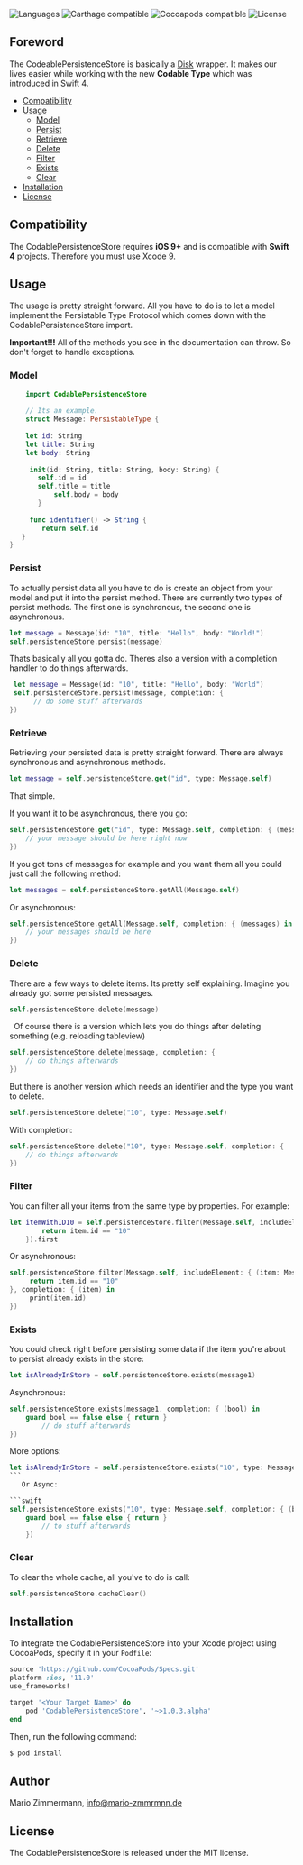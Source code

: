 
![Languages](https://img.shields.io/badge/languages-Swift%204.0-orange.svg)
![Carthage compatible](https://img.shields.io/badge/Carthage-compatible-red.svg?style=flat)
![Cocoapods compatible](https://img.shields.io/badge/Cocoapods-compatible-green.svg)
![License](https://img.shields.io/badge/license-MIT-blue.svg)

## Foreword 
The CodeablePersistenceStore is basically a [Disk](https://github.com/saoudrizwan/Disk) wrapper. It makes our lives easier while working with the new **Codable Type**  which was introduced in Swift 4.

- [Compatibility](##compatibility)
- [Usage](##usage)
	- [Model](#model)
	- [Persist](#persist)
	- [Retrieve](#retrieve)
	- [Delete](#delete)
	- [Filter](#filter)
	- [Exists](#exists)
	- [Clear](#clear)
- [Installation](#installation)
- [License](#license)

## Compatibility

The CodablePersistenceStore requires **iOS 9+** and is compatible with **Swift 4** projects. Therefore you must use Xcode 9.

## Usage

The usage is pretty straight forward. All you have to do is to let a model implement the Persistable Type Protocol which comes down with the CodablePersistenceStore import.

**Important!!!**
All of the methods you see in the documentation can throw. So don't forget to handle exceptions.

### Model

```swift
    import CodablePersistenceStore
    
	// Its an example.
    struct Message: PersistableType {
    
    let id: String
    let title: String
    let body: String
	
     init(id: String, title: String, body: String) {
	   self.id = id
	   self.title = title
           self.body = body
       }
    
     func identifier() -> String {
        return self.id
   }
}
```

### Persist

To actually persist data all you have to do is create an object from your model and put it into the persist method. There are currently two types of persist methods. The first one is synchronous, the second one is asynchronous.

```swift
let message = Message(id: "10", title: "Hello", body: "World!")
self.persistenceStore.persist(message)
```
 
 Thats basically all you gotta do. Theres also a version with a completion handler to do things afterwards.

```swift
 let message = Message(id: "10", title: "Hello", body: "World")
 self.persistenceStore.persist(message, completion: { 
      // do some stuff afterwards
})
```

### Retrieve
Retrieving your persisted data is pretty straight forward. There are always synchronous and asynchronous methods.

```swift
let message = self.persistenceStore.get("id", type: Message.self)

```

That simple.

If you want it to be asynchronous, there you go:

```swift
self.persistenceStore.get("id", type: Message.self, completion: { (message) in 
	// your message should be here right now
})

```


If you got tons of messages for example and you want them all you could just call the following method:

```swift
let messages = self.persistenceStore.getAll(Message.self)
```
	
Or asynchronous:

```swift
self.persistenceStore.getAll(Message.self, completion: { (messages) in 
	// your messages should be here
})
```
	
### Delete
 There are a few ways to delete items. Its pretty self explaining.
 Imagine you already got some persisted messages.

```swift
self.persistenceStore.delete(message)
```

   
   Of course there is a version which lets you do things after deleting something (e.g. reloading tableview)

```swift
self.persistenceStore.delete(message, completion: { 
	// do things afterwards
})
```

But there is another version which needs an identifier and the type you want to delete.

```swift
self.persistenceStore.delete("10", type: Message.self)
```
 
 With completion:

```swift
self.persistenceStore.delete("10", type: Message.self, completion: {
	// do things afterwards
})
```

### Filter
You can filter all your items from the same type by properties. For example:

```swift
let itemWithID10 = self.persistenceStore.filter(Message.self, includeElement: { (item: Message) -> Bool in
    	return item.id == "10"
    }).first
```

Or asynchronous:

```swift
self.persistenceStore.filter(Message.self, includeElement: { (item: Message) -> Bool in
     return item.id == "10"	
}, completion: { (item) in
     print(item.id)
})
```

### Exists
You could check right before persisting some data if the item you're about to persist already exists in the store:

```swift
let isAlreadyInStore = self.persistenceStore.exists(message1)
```

Asynchronous:

```swift
self.persistenceStore.exists(message1, completion: { (bool) in 
	guard bool == false else { return }
		// do stuff afterwards
})
```

More options:

```swift
let isAlreadyInStore = self.persistenceStore.exists("10", type: Message.self)
```   
   Or Async: 

```swift
self.persistenceStore.exists("10", type: Message.self, completion: { (bool) in 
	guard bool == false else { return }
		// to stuff afterwards
	})
```

### Clear

To clear the whole cache, all you've to do is call:

```swift
self.persistenceStore.cacheClear()
```

## Installation

To integrate the CodablePersistenceStore into your Xcode project using CocoaPods, specify it in your `Podfile`:

```ruby
source 'https://github.com/CocoaPods/Specs.git'
platform :ios, '11.0'
use_frameworks!

target '<Your Target Name>' do
    pod 'CodablePersistenceStore', '~>1.0.3.alpha'
end
```

Then, run the following command:

```bash
$ pod install
```

## Author

Mario Zimmermann, info@mario-zmmrmnn.de

## License

The CodablePersistenceStore is released under the MIT license.

